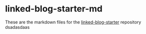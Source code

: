 # linked-blog-starter-md
These are the markdown files for the [linked-blog-starter](https://github.com/matthewwong525/linked-blog-starter) repository
dsadasdaas
